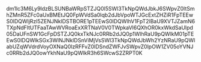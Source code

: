 dm1lc3M6Ly9ldzBLSUNBaWRpSTZJQ0l5SWl3TkNpQWdJbkJ6SWpvZ0ltSmhZMnR5ZFc0aUxBMEtJQ0FpWVdSa0lqb2dJbVpoWTJGcExtZHZiR1FpTEEwS0lDQWljRzl5ZENJNklDSTBORE1pTEEwS0lDQWlhV1FpT2lBaU9XVTJZamN6TXpNdFltUTFaaTAwWVRoaExXRTNaV0V0TWpkaVl6QXhOR0kxWkdSaUlpd05DaUFnSW1GcFpDSTZJQ0kxTkNJc0RRb2dJQ0p1WlhRaU9pQWlkM01pTEEwS0lDQWlkSGx3WlNJNklDSnViMjVsSWl3TkNpQWdJbWh2YzNRaU9pQWlabUZqWVdrdVoyOXNaQ0lzRFFvZ0lDSndZWFJvSWpvZ0lpOW1ZV05oYVNJc0RRb2dJQ0owYkhNaU9pQWlkR3h6SWcwS2ZRPT0K
